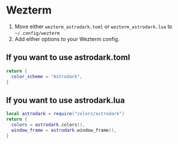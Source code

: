 # Wezterm
1. Move either `wezterm_astrodark.toml` or `wezterm_astrodark.lua` to `~/.config/wezterm` 
2. Add either options to your Wezterm config.

## If you want to use astrodark.toml
```lua
return {
  color_scheme = "Astrodark",
}
```

## If you want to use astrodark.lua
```lua
local astrodark = require("colors/astrodark")
return {
  colors = astrodark.colors(),
  window_frame = astrodark.window_frame(),
}
```
